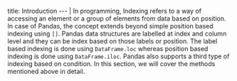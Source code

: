 title: Introduction
--- |
  In programming, Indexing refers to a way of accessing an element or a group of elements from data based on position. In case of Pandas, the concept extends beyond simple position based indexing using `[]`. Pandas data structures are labelled at index and column level and they can be index based on those labels or position. The label based indexing is done using `DataFrame.loc` whereas position based indexing is done using `DataFrame.iloc`. Pandas also supports a third type of indexing based on condition.
  In this section, we will cover the methods mentioned above in detail.  
